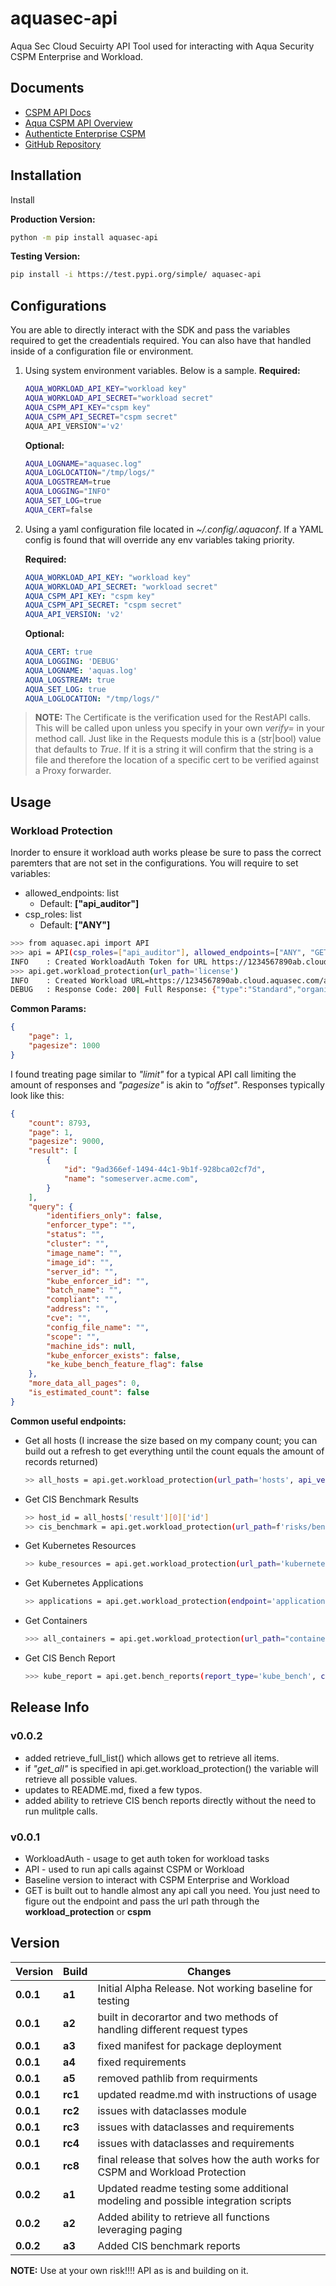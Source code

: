 # aquasec-api

Aqua Sec Cloud Secuirty API Tool used for interacting with Aqua Security CSPM Enterprise and Workload.

## Documents

* [CSPM API Docs](https://cloudsploit.docs.apiary.io/#)
* [Aqua CSPM API Overview](https://support.aquasec.com/support/solutions/articles/16000129694-aqua-cspm-api-overview)
* [Authenticte Enterprise CSPM](https://support.aquasec.com/support/solutions/articles/16000127855-how-to-authenticate-to-the-enterprise-api-in-the-cspm-platform)
* [GitHub Repository](https://github.com/atav928/aquasec-api)

## Installation

Install

__Production Version:__

```bash
python -m pip install aquasec-api
```

__Testing Version:__

```bash
pip install -i https://test.pypi.org/simple/ aquasec-api
```

## Configurations

You are able to directly interact with the SDK and pass the variables required to get the creadentials required. You can also have that handled inside of a configuration file or environment.

1. Using system environment variables. Below is a sample.
    __Required:__

    ```bash
    AQUA_WORKLOAD_API_KEY="workload key"
    AQUA_WORKLOAD_API_SECRET="workload secret"
    AQUA_CSPM_API_KEY="cspm key"
    AQUA_CSPM_API_SECRET="cspm secret"
    AQUA_API_VERSION"='v2'
    ```

    __Optional:__

    ```bash
    AQUA_LOGNAME="aquasec.log"
    AQUA_LOGLOCATION="/tmp/logs/"
    AQUA_LOGSTREAM=true
    AQUA_LOGGING="INFO"
    AQUA_SET_LOG=true
    AQUA_CERT=false
    ```

1. Using a yaml configuration file located in _~/.config/.aquaconf_. If a YAML config is found that will override any env variables taking priority.

    __Required:__

    ```yaml
    AQUA_WORKLOAD_API_KEY: "workload key"
    AQUA_WORKLOAD_API_SECRET: "workload secret"
    AQUA_CSPM_API_KEY: "cspm key"
    AQUA_CSPM_API_SECRET: "cspm secret"
    AQUA_API_VERSION: 'v2'
    ```

    __Optional:__

    ```yaml
    AQUA_CERT: true
    AQUA_LOGGING: 'DEBUG'
    AQUA_LOGNAME: 'aquas.log'
    AQUA_LOGSTREAM: true
    AQUA_SET_LOG: true
    AQUA_LOGLOCATION: "/tmp/logs/"
    ```

> __NOTE:__ The Certificate is the verification used for the RestAPI calls. This will be called upon unless you specify in your own _verify=_ in your method call. Just like in the Requests module this is a (str|bool) value that defaults to _True_. If it is a string it will confirm that the string is a file and therefore the location of a specific cert to be verified against a Proxy forwarder.

## Usage

### Workload Protection

Inorder to ensure it workload auth works please be sure to pass the correct paremters that are not set in the configurations. You will require to set variables:

* allowed_endpoints: list
  * Default: __["api_auditor"]__
* csp_roles: list
  * Default: __["ANY"]__

```bash
>>> from aquasec.api import API
>>> api = API(csp_roles=["api_auditor"], allowed_endpoints=["ANY", "GET", "POST"])
INFO    : Created WorkloadAuth Token for URL https://1234567890ab.cloud.aquasec.com
>>> api.get.workload_protection(url_path='license')
INFO    : Created Workload URL=https://1234567890ab.cloud.aquasec.com/api/v2/license
DEBUG   : Response Code: 200| Full Response: {"type":"Standard","organization":"ACME Corp, Inc.","account_id":"","client_name":"user@ACME Corp, Inc.-2023-03-29-StandardS","name":"","email":"john.doe@acme.com","num_agents":0,"num_microenforcers":0,"num_hostenforcers":0,"num_images":0,"num_functions":10000,"num_advanced_functions":0,"num_pas":-1,"num_code_repositories":0,"license_issue_date":1641772800,"license_exp_date":1768003199,"non_prod":false,"approved":true,"external_token":"","strict":false,"level":"Advanced","vpatch":true,"vpatch_coverage":0,"malware_protection":true,"tier":"","agents_running":0,"images_scanned":0,"num_protected_kube_nodes":0,"resource_status":{"Enforcers":"valid","Kubernetes cluster protection":"valid","MicroEnforcers":"valid","Repositories":"valid","VM Enforcers":"valid"}}
```

__Common Params:__

```json
{
    "page": 1,
    "pagesize": 1000
}
```

I found treating page similar to _"limit"_ for a typical API call limiting the amount of responses and _"pagesize"_ is akin to _"offset"_. Responses typically look like this:

```json
{
    "count": 8793,
    "page": 1,
    "pagesize": 9000,
    "result": [
        {
            "id": "9ad366ef-1494-44c1-9b1f-928bca02cf7d",
            "name": "someserver.acme.com",
        }
    ],
    "query": {
        "identifiers_only": false,
        "enforcer_type": "",
        "status": "",
        "cluster": "",
        "image_name": "",
        "image_id": "",
        "server_id": "",
        "kube_enforcer_id": "",
        "batch_name": "",
        "compliant": "",
        "address": "",
        "cve": "",
        "config_file_name": "",
        "scope": "",
        "machine_ids": null,
        "kube_enforcer_exists": false,
        "ke_kube_bench_feature_flag": false
    },
    "more_data_all_pages": 0,
    "is_estimated_count": false
}
```

__Common useful endpoints:__

* Get all hosts (I increase the size based on my company count; you can build out a refresh to get everything until the count equals the amount of records returned)

    ```bash
    >> all_hosts = api.get.workload_protection(url_path='hosts', api_version='v1', get_all=True)
    ```

* Get CIS Benchmark Results

    ```bash
    >> host_id = all_hosts['result'][0]['id']
    >> cis_benchmark = api.get.workload_protection(url_path=f'risks/bench/{host_id}/bench_results')
    ```

* Get Kubernetes Resources

    ```bash
    >> kube_resources = api.get.workload_protection(url_path='kubernetesresources', params={'pagesize': 1000})
    ```

* Get Kubernetes Applications

    ```bash
    >> applications = api.get.workload_protection(endpoint='applications', api_version='v1')
    ```

* Get Containers

    ```bash
    >>> all_containers = api.get.workload_protection(url_path="containers", api_version='v2', get_all=True)
    ```

* Get CIS Bench Report

    ```bash
    >>> kube_report = api.get.bench_reports(report_type='kube_bench', cluser_name='production')
    ```

## Release Info

### v0.0.2

* added retrieve_full_list() which allows get to retrieve all items.
* if _"get_all"_ is specified in api.get.workload_protection() the variable will retrieve all possible values.
* updates to README.md, fixed a few typos.
* added ability to retrieve CIS bench reports directly without the need to run mulitple calls.

### v0.0.1

* WorkloadAuth - usage to get auth token for workload tasks
* API - used to run api calls against CSPM or Workload
* Baseline version to interact with CSPM Enterprise and Workload
* GET is built out to handle almost any api call you need. You just need to figure out the endpoint and pass the url path through the __workload_protection__ or __cspm__

## Version

| Version | Build | Changes |
| ------- | ----- | ------- |
| __0.0.1__ | __a1__ | Initial Alpha Release. Not working baseline for testing |
| __0.0.1__ | __a2__ | built in decorartor and two methods of handling different request types |
| __0.0.1__ | __a3__ | fixed manifest for package deployment |
| __0.0.1__ | __a4__ | fixed requirements |
| __0.0.1__ | __a5__ | removed pathlib from requirments |
| __0.0.1__ | __rc1__| updated readme.md with instructions of usage |
| __0.0.1__ | __rc2__ | issues with dataclasses module |
| __0.0.1__ | __rc3__ | issues with dataclasses and requirements |
| __0.0.1__ | __rc4__ | issues with dataclasses and requirements |
| __0.0.1__ | __rc8__ | final release that solves how the auth works for CSPM and Workload Protection |
| __0.0.2__ | __a1__ | Updated readme testing some additional modeling and possible integration scripts |
| __0.0.2__ | __a2__ | Added ability to retrieve all functions leveraging paging |
| __0.0.2__ | __a3__ | Added CIS benchmark reports |

__NOTE:__ Use at your own risk!!!! API as is and building on it.
